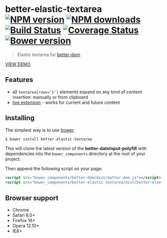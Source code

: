 # better-elastic-textarea<br>[![NPM version][npm-version]][npm-url] [![NPM downloads][npm-downloads]][npm-url] [![Build Status][travis-image]][travis-url] [![Coverage Status][coveralls-image]][coveralls-url] [![Bower version][bower-image]][bower-url]
> Elastic textarea for [better-dom](https://github.com/chemerisuk/better-dom)

[VIEW DEMO](http://chemerisuk.github.io/better-elastic-textarea/)

## Features
* all `textarea[rows='1']` elements expand on any kind of content insertion: manually or from clipboard
* [live extension](https://github.com/chemerisuk/better-dom/wiki/Live-extensions) - works for current and future content

## Installing
The simplest way is to use [bower](http://bower.io/):

```sh
$ bower install better-elastic-textarea
```

This will clone the latest version of the __better-dateinput-polyfill__ with dependencies into the `bower_components` directory at the root of your project.

Then append the following script on your page:

```html
<script src="bower_components/better-dom/dist/better-dom.js"></script>
<script src="bower_components/better-elastic-textarea/dist/better-elastic-textarea.js"></script>
```

## Browser support
* Chrome
* Safari 6.0+
* Firefox 16+
* Opera 12.10+
* IE8+

[npm-url]: https://www.npmjs.com/package/better-elastic-textarea
[npm-version]: https://img.shields.io/npm/v/better-elastic-textarea.svg
[npm-downloads]: https://img.shields.io/npm/dt/better-elastic-textarea.svg

[travis-url]: http://travis-ci.org/chemerisuk/better-elastic-textarea
[travis-image]: http://img.shields.io/travis/chemerisuk/better-elastic-textarea/master.svg

[coveralls-url]: https://coveralls.io/r/chemerisuk/better-elastic-textarea
[coveralls-image]: http://img.shields.io/coveralls/chemerisuk/better-elastic-textarea/master.svg

[bower-url]: https://github.com/chemerisuk/better-elastic-textarea
[bower-image]: http://img.shields.io/bower/v/better-elastic-textarea.svg

